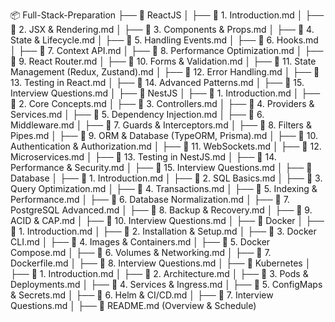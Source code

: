 📦 Full-Stack-Preparation
├── 📂 ReactJS
│ ├── 📜 1. Introduction.md
│ ├── 📜 2. JSX & Rendering.md
│ ├── 📜 3. Components & Props.md
│ ├── 📜 4. State & Lifecycle.md
│ ├── 📜 5. Handling Events.md
│ ├── 📜 6. Hooks.md
│ ├── 📜 7. Context API.md
│ ├── 📜 8. Performance Optimization.md
│ ├── 📜 9. React Router.md
│ ├── 📜 10. Forms & Validation.md
│ ├── 📜 11. State Management (Redux, Zustand).md
│ ├── 📜 12. Error Handling.md
│ ├── 📜 13. Testing in React.md
│ ├── 📜 14. Advanced Patterns.md
│ ├── 📜 15. Interview Questions.md
│
├── 📂 NestJS
│ ├── 📜 1. Introduction.md
│ ├── 📜 2. Core Concepts.md
│ ├── 📜 3. Controllers.md
│ ├── 📜 4. Providers & Services.md
│ ├── 📜 5. Dependency Injection.md
│ ├── 📜 6. Middleware.md
│ ├── 📜 7. Guards & Interceptors.md
│ ├── 📜 8. Filters & Pipes.md
│ ├── 📜 9. ORM & Database (TypeORM, Prisma).md
│ ├── 📜 10. Authentication & Authorization.md
│ ├── 📜 11. WebSockets.md
│ ├── 📜 12. Microservices.md
│ ├── 📜 13. Testing in NestJS.md
│ ├── 📜 14. Performance & Security.md
│ ├── 📜 15. Interview Questions.md
│
├── 📂 Database
│ ├── 📜 1. Introduction.md
│ ├── 📜 2. SQL Basics.md
│ ├── 📜 3. Query Optimization.md
│ ├── 📜 4. Transactions.md
│ ├── 📜 5. Indexing & Performance.md
│ ├── 📜 6. Database Normalization.md
│ ├── 📜 7. PostgreSQL Advanced.md
│ ├── 📜 8. Backup & Recovery.md
│ ├── 📜 9. ACID & CAP.md
│ ├── 📜 10. Interview Questions.md
│
├── 📂 Docker
│ ├── 📜 1. Introduction.md
│ ├── 📜 2. Installation & Setup.md
│ ├── 📜 3. Docker CLI.md
│ ├── 📜 4. Images & Containers.md
│ ├── 📜 5. Docker Compose.md
│ ├── 📜 6. Volumes & Networking.md
│ ├── 📜 7. Dockerfile.md
│ ├── 📜 8. Interview Questions.md
│
├── 📂 Kubernetes
│ ├── 📜 1. Introduction.md
│ ├── 📜 2. Architecture.md
│ ├── 📜 3. Pods & Deployments.md
│ ├── 📜 4. Services & Ingress.md
│ ├── 📜 5. ConfigMaps & Secrets.md
│ ├── 📜 6. Helm & CI/CD.md
│ ├── 📜 7. Interview Questions.md
│
├── 📜 README.md (Overview & Schedule)
